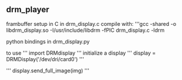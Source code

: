 ## drm_player


frambuffer setup in C in drm_display.c
compile with: 
'''gcc -shared -o libdrm_display.so -I/usr/include/libdrm -fPIC drm_display.c -ldrm

python bindings in drm_display.py

to use 
'''
import DRMdisplay
'''
initialize a display
'''
display = DRMDisplay('/dev/dri/card0')
'''

'''
display.send_full_image(img)
'''
